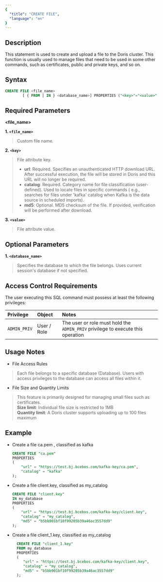 ```yaml
---
{
  "title": "CREATE FILE",
  "language": "en"
}
---
```


## Description

This statement is used to create and upload a file to the Doris cluster.
This function is usually used to manage files that need to be used in some other commands, such as certificates, public
and private keys, and so on.

## Syntax

```sql
CREATE FILE <file_name>
        [ { FROM | IN } <database_name>] PROPERTIES ("<key>"="<value>" [ , ... ]);
```

## Required Parameters

**<file_name>**

**1. `<file_name>`**

> Custom file name.

**2. `<key>`**

> File attribute key.
> - **url**: Required. Specifies an unauthenticated HTTP download URL. After successful execution, the file will be
    stored
    in Doris and this URL will no longer be required.
> - **catalog**: Required. Category name for file classification (user-defined). Used to locate files in specific
    commands (
    e.g., searches for files under 'kafka' catalog when Kafka is the data source in scheduled imports).
> - **md5**: Optional. MD5 checksum of the file. If provided, verification will be performed after download.

**3. `<value>`**

> File attribute value.

## Optional Parameters

**1. `<database_name>`**

> Specifies the database to which the file belongs. Uses current session's database if not specified.

## Access Control Requirements

The user executing this SQL command must possess at least the following privileges:

| Privilege    | Object      | Notes                                                                           |
|:-------------|:------------|:--------------------------------------------------------------------------------|
| `ADMIN_PRIV` | User / Role | The user or role must hold the `ADMIN_PRIV` privilege to execute this operation |

## Usage Notes

- File Access Rules

> Each file belongs to a specific database (Database). Users with access privileges to the database can access all files
> within it.

- File Size and Quantity Limits

> This feature is primarily designed for managing small files such as certificates.  
> **Size limit**: Individual file size is restricted to 1MB  
> **Quantity limit**: A Doris cluster supports uploading up to 100 files maximum

## Example

- Create a file ca.pem , classified as kafka

   ```sql
   CREATE FILE "ca.pem"
   PROPERTIES
   (
       "url" = "https://test.bj.bcebos.com/kafka-key/ca.pem",
       "catalog" = "kafka"
   );
   ```

- Create a file client.key, classified as my_catalog

   ```sql
   CREATE FILE "client.key"
   IN my_database
   PROPERTIES
   (
       "url" = "https://test.bj.bcebos.com/kafka-key/client.key",
       "catalog" = "my_catalog",
       "md5" = "b5bb901bf10f99205b39a46ac3557dd9"
   );
   ```

- Create a file client_1.key, classified as my_catalog

  ```sql
    CREATE FILE "client_1.key"
    FROM my_database
    PROPERTIES
    (
       "url" = "https://test.bj.bcebos.com/kafka-key/client.key",
       "catalog" = "my_catalog",
       "md5" = "b5bb901bf10f99205b39a46ac3557dd9"
    );
    ```

